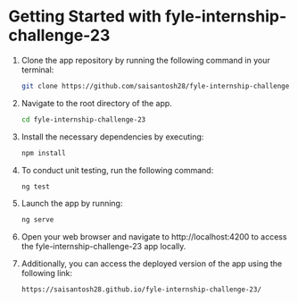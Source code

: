 # Getting Started with fyle-internship-challenge-23

1. Clone the app repository by running the following command in your terminal:

   ```bash
   git clone https://github.com/saisantosh28/fyle-internship-challenge-23.git
   ```

2. Navigate to the root directory of the app.

   ```bash
   cd fyle-internship-challenge-23
   ```

3. Install the necessary dependencies by executing:
   ```bash
   npm install
   ```

4. To conduct unit testing, run the following command:
   ```bash
   ng test
   ```

5. Launch the app by running:
   ```bash
   ng serve
   ```
   
6. Open your web browser and navigate to http://localhost:4200 to access the fyle-internship-challenge-23 app locally.
   
7. Additionally, you can access the deployed version of the app using the following link:
    ```bash
    https://saisantosh28.github.io/fyle-internship-challenge-23/
    ```
